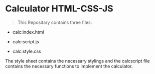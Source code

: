 # Calculator HTML-CSS-JS


>This Repositary contains three files: 



* calc:index.html

* calc:script.js

* calc:style.css



The style sheet contains the necessary stylings and the calcscript file contains the necessary functions to implement the calculator.
